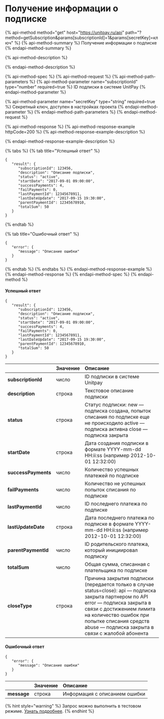 # Получение информации о подписке

{% api-method method="get" host="https://unitpay.ru/api" path="?method=getSubscription&params\[subscriptionId\]=1&params\[secretKey\]=ключ" %}
{% api-method-summary %}
Получение информации о подписке
{% endapi-method-summary %}

{% api-method-description %}

{% endapi-method-description %}

{% api-method-spec %}
{% api-method-request %}
{% api-method-path-parameters %}
{% api-method-parameter name="subscriptionId" type="number" required=true %}
ID подписки в системе UnitPay
{% endapi-method-parameter %}

{% api-method-parameter name="secretKey" type="string" required=true %}
Секретный ключ, доступен в настройках проекта
{% endapi-method-parameter %}
{% endapi-method-path-parameters %}
{% endapi-method-request %}

{% api-method-response %}
{% api-method-response-example httpCode=200 %}
{% api-method-response-example-description %}

{% endapi-method-response-example-description %}

{% tabs %}
{% tab title="Успешный ответ" %}
```
{
   "result": {
      "subscriptionId": 123456,
      "description": "Описание подписки",
      "status": "active",
      "startDate": "2017-09-01 09:00:00",
      "successPayments": 4,
      "failPayments": 0,
      "lastPaymentId": 12345678911,
      "lastDateUpdate": "2017-09-15 19:30:00",
      "parentPaymentId": 12345678910,
      "totalSum": 50
   }
}
```
{% endtab %}

{% tab title="Ошибочный ответ" %}
```
{
   "error": {
      "message": "Описание ошибки"
   }
}
```
{% endtab %}
{% endtabs %}
{% endapi-method-response-example %}
{% endapi-method-response %}
{% endapi-method-spec %}
{% endapi-method %}

#### Успешный ответ

```text
{
   "result": {
      "subscriptionId": 123456,
      "description": "Описание подписки",
      "status": "active",
      "startDate": "2017-09-01 09:00:00",
      "successPayments": 4,
      "failPayments": 0,
      "lastPaymentId": 12345678911,
      "lastDateUpdate": "2017-09-15 19:30:00",
      "parentPaymentId": 12345678910,
      "totalSum": 50
   }
}
```

|  | Значение | Описание |
| :--- | :--- | :--- |
| **subscriptionId** | число | ID подписки в системе Unitpay |
| **description** | строка | Текстовое описание подписки |
| **status**  | строка | Статус подписки:  new — подписка создана, попыток списания по подписке еще не происходило active — подписка активна close — подписка закрыта  |
| **startDate**  | строка | Дата создания подписки в формате YYYY-mm-dd HH:ii:ss \(например 2012-10-01 12:32:00\) |
| **successPayments** | число | Количество успешных платежей по подписке |
| **failPayments** | число | Количество не успешных попыток списания по подписке |
| **lastPaymentId** | число | ID последнего платежа по подписке |
| **lastUpdateDate** | строка | Дата последнего платежа по подписке в формате YYYY-mm-dd HH:ii:ss \(например 2012-10-01 12:32:00\) |
| **parentPaymentId** | число | ID родительского платежа, который инициировал подписку |
| **totalSum** | число | Общая сумма, списанная с плательщика по подписке |
| **closeType** | строка | Причина закрытия подписки \(передается только в случае status=close\):  api — подписка закрыта партнером по API error — подписка закрыта в связи с достижением лимита на количество ошибок при попытке списания средств abuse — подписка закрыта в связи с жалобой абонента |

#### Ошибочный ответ

```text
{
   "error": {
      "message": "Описание ошибки"
   }
}
```

|  | Значение | Описание |
| :--- | :--- | :--- |
| **message** | строка | Информация с описанием ошибки |

{% hint style="warning" %}
Запрос можно выполнить в тестовом режиме. [Узнать подробнее](../../other/test-api.md).
{% endhint %}

